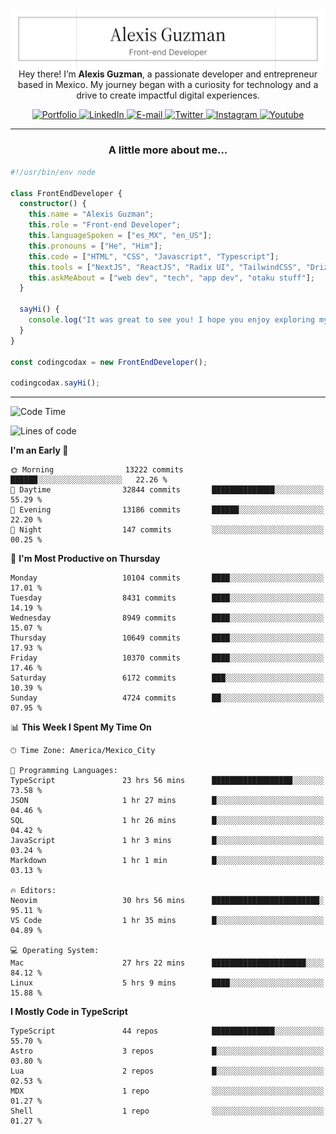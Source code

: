 <img align='right' src="./Banner.png" width="" />
<p align='center'>Hey there! I’m <strong>Alexis Guzman</strong>, a passionate developer and entrepreneur based in Mexico. My journey began with a curiosity for technology and a drive to create impactful digital experiences.</p>

<div align='center'>
  <a href='https://www.codingcodax.dev' target='_blank'>
    <img alt='Portfolio' src='https://img.shields.io/badge/Portfolio-black?logo=vercel&style=flat-square'>
  </a>
  <a href='https://linkedin.com/in/codingcodax' target='_blank'>
    <img alt='LinkedIn' src='https://img.shields.io/badge/LinkedIn-black?logo=LinkedIn&style=flat-square'>
  </a>
  <a href='mailto:hello@codingcodax.com' target='_blank'>
    <img alt='E-mail' src='https://img.shields.io/badge/Email-black?logo=Gmail&style=flat-square'>
  </a>
  <a href='https://x.com/codingcodax' target='_blank'>
    <img alt='Twitter' src='https://img.shields.io/badge/X-black?logo=X&style=flat-square'>
  </a>
  <a href='https://www.instagram.com/codingcodax' target='_blank'>
    <img alt='Instagram' src='https://img.shields.io/badge/Instagram-black?logo=Instagram&style=flat-square'>
  </a>
  <a href='https://www.youtube.com/@codingcodax' target='_blank'>
    <img alt='Youtube' src='https://img.shields.io/badge/YouTube-black?logo=Youtube&style=flat-square'>
  </a>
</div>


---

<h3 align='center'>A little more about me...</h3>

```typescript
#!/usr/bin/env node

class FrontEndDeveloper {
  constructor() {
    this.name = "Alexis Guzman";
    this.role = "Front-end Developer";
    this.languageSpoken = ["es_MX", "en_US"];
    this.pronouns = ["He", "Him"];
    this.code = ["HTML", "CSS", "Javascript", "Typescript"];
    this.tools = ["NextJS", "ReactJS", "Radix UI", "TailwindCSS", "Drizzle", "tRPC"];
    this.askMeAbout = ["web dev", "tech", "app dev", "otaku stuff"];
  }

  sayHi() {
    console.log("It was great to see you! I hope you enjoy exploring my work.");
  }
}

const codingcodax = new FrontEndDeveloper();

codingcodax.sayHi();
```

---

<!--START_SECTION:waka-->
![Code Time](http://img.shields.io/badge/Code%20Time-4%2C171%20hrs%2012%20mins-blue)

![Lines of code](https://img.shields.io/badge/From%20Hello%20World%20I%27ve%20Written-10.3%20million%20lines%20of%20code-blue)

**I'm an Early 🐤** 

```text
🌞 Morning                13222 commits       ██████░░░░░░░░░░░░░░░░░░░   22.26 % 
🌆 Daytime                32844 commits       ██████████████░░░░░░░░░░░   55.29 % 
🌃 Evening                13186 commits       ██████░░░░░░░░░░░░░░░░░░░   22.20 % 
🌙 Night                  147 commits         ░░░░░░░░░░░░░░░░░░░░░░░░░   00.25 % 
```
📅 **I'm Most Productive on Thursday** 

```text
Monday                   10104 commits       ████░░░░░░░░░░░░░░░░░░░░░   17.01 % 
Tuesday                  8431 commits        ████░░░░░░░░░░░░░░░░░░░░░   14.19 % 
Wednesday                8949 commits        ████░░░░░░░░░░░░░░░░░░░░░   15.07 % 
Thursday                 10649 commits       ████░░░░░░░░░░░░░░░░░░░░░   17.93 % 
Friday                   10370 commits       ████░░░░░░░░░░░░░░░░░░░░░   17.46 % 
Saturday                 6172 commits        ███░░░░░░░░░░░░░░░░░░░░░░   10.39 % 
Sunday                   4724 commits        ██░░░░░░░░░░░░░░░░░░░░░░░   07.95 % 
```


📊 **This Week I Spent My Time On** 

```text
🕑︎ Time Zone: America/Mexico_City

💬 Programming Languages: 
TypeScript               23 hrs 56 mins      ██████████████████░░░░░░░   73.58 % 
JSON                     1 hr 27 mins        █░░░░░░░░░░░░░░░░░░░░░░░░   04.46 % 
SQL                      1 hr 26 mins        █░░░░░░░░░░░░░░░░░░░░░░░░   04.42 % 
JavaScript               1 hr 3 mins         █░░░░░░░░░░░░░░░░░░░░░░░░   03.24 % 
Markdown                 1 hr 1 min          █░░░░░░░░░░░░░░░░░░░░░░░░   03.13 % 

🔥 Editors: 
Neovim                   30 hrs 56 mins      ████████████████████████░   95.11 % 
VS Code                  1 hr 35 mins        █░░░░░░░░░░░░░░░░░░░░░░░░   04.89 % 

💻 Operating System: 
Mac                      27 hrs 22 mins      █████████████████████░░░░   84.12 % 
Linux                    5 hrs 9 mins        ████░░░░░░░░░░░░░░░░░░░░░   15.88 % 
```

**I Mostly Code in TypeScript** 

```text
TypeScript               44 repos            ██████████████░░░░░░░░░░░   55.70 % 
Astro                    3 repos             █░░░░░░░░░░░░░░░░░░░░░░░░   03.80 % 
Lua                      2 repos             █░░░░░░░░░░░░░░░░░░░░░░░░   02.53 % 
MDX                      1 repo              ░░░░░░░░░░░░░░░░░░░░░░░░░   01.27 % 
Shell                    1 repo              ░░░░░░░░░░░░░░░░░░░░░░░░░   01.27 % 
```




<!--END_SECTION:waka-->
